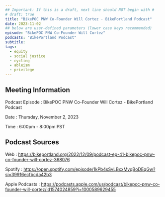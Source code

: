 ```yaml
---
## Important: If this is a draft, next line should NOT begin with #
# draft: true
title: "BikePOC PNW Co-Founder Will Cortez - BikePortland Podcast"
date: 2023-11-02
## below are user-defined parameters (lower case keys recommended)
episode: "BikePOC PNW Co-Founder Will Cortez"
podcasts: "BikePortland Podcast"
subtitle:
tags:
  - equity
  - social justice
  - cycling
  - ableism
  - privilege
---
```


## Meeting Information

Podcast Episode
:   BikePOC PNW Co-Founder Will Cortez - BikePortland Podcast

Date
:   Thursday, November 2, 2023

Time
:   6:00pm - 8:00pm PST

## Podcast Sources

Web
:   https://bikeportland.org/2022/12/09/podcast-ep-41-bikepoc-pnw-co-founder-will-cortez-368076

Spotify
:   https://open.spotify.com/episode/1kPb4sSvLBxxMvqBoDEqGw?si=39916ecfbcda42b3

Apple Podcasts
:   https://podcasts.apple.com/us/podcast/bikepoc-pnw-co-founder-will-cortez/id1574024859?i=1000589629455

